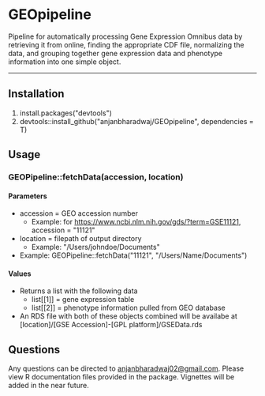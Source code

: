 # GEOpipeline
Pipeline for automatically processing Gene Expression Omnibus data by retrieving it from online, finding the appropriate CDF file, normalizing the data, and grouping together gene expression data and phenotype information into one simple object. 

------



## Installation

1. install.packages("devtools")
2. devtools::install_github("anjanbharadwaj/GEOpipeline", dependencies = T)


## Usage

### GEOPipeline::fetchData(accession, location)

#### Parameters

- accession = GEO accession number
  - Example: for https://www.ncbi.nlm.nih.gov/gds/?term=GSE11121, accession = "11121"
- location = filepath of output directory
  - Example: "/Users/johndoe/Documents"
- Example: GEOPipeline::fetchData("11121", "/Users/Name/Documents")

#### Values

- Returns a list with the following data
  - list[[1]] = gene expression table
  - list[[2]] = phenotype information pulled from GEO database
- An RDS file with both of these objects combined will be availabe at [location]/[GSE Accession]-[GPL platform]/GSEData.rds



## Questions

Any questions can be directed to anjanbharadwaj02@gmail.com. Please view R documentation files provided in the package. Vignettes will be added in the near future.

